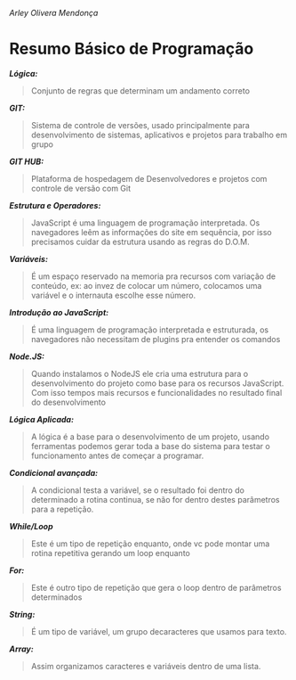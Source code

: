 *Arley Olivera Mendonça*

# Resumo Básico de Programação

***Lógica:***

>Conjunto de regras que determinam um andamento correto

***GIT:***

>Sistema de controle de versões, usado principalmente para desenvolvimento de sistemas, aplicativos e projetos para trabalho em grupo

***GIT HUB:***

>Plataforma de hospedagem de Desenvolvedores e projetos com controle de versão com Git

***Estrutura e Operadores:***
>JavaScript é uma linguagem de programação interpretada. Os navegadores leêm as informações do site em sequência, por isso precisamos cuidar da estrutura  usando as regras do D.O.M.

***Variáveis:***
>É um espaço reservado na memoria pra recursos com variação de conteúdo, ex: ao invez de colocar um número, colocamos uma variável e o internauta escolhe esse número.

***Introdução ao JavaScript:***
>É uma linguagem de programação interpretada e estruturada, os navegadores não necessitam de plugins pra entender os comandos

***Node.JS:***
>Quando instalamos o NodeJS ele cria uma estrutura para o desenvolvimento do projeto como base para os recursos JavaScript. Com isso tempos mais recursos e funcionalidades no resultado final do desenvolvimento

***Lógica Aplicada:***
>A lógica é a base para o desenvolvimento de um projeto, usando ferramentas podemos gerar toda a base do sistema para testar o funcionamento antes de começar a programar.

***Condicional avançada:***
>A condicional testa a variável, se o resultado foi dentro do determinado a rotina continua, se não for dentro destes parâmetros para a repetição.

***While/Loop***
>Este é um tipo de repetição enquanto,  onde vc pode montar uma rotina repetitiva gerando um loop enquanto

***For:***
>Este é outro tipo de repetição que gera o loop dentro de parâmetros determinados

***String:***
>É um tipo de variável, um grupo decaracteres que usamos para texto. 

***Array:***
>Assim organizamos caracteres e variáveis dentro de uma lista.